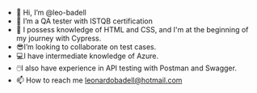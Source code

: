 - 👋 Hi, I’m @leo-badell
- 👀 I’m a QA tester with ISTQB certification 
- 🌱 I possess knowledge of HTML and CSS, and I'm at the beginning of my journey with Cypress. 
- 😎I’m looking to collaborate on test cases. 
- 💻I have intermediate knowledge of Azure.
- 🖱️I also have experience in API testing with Postman and Swagger.
- 📫 How to reach me leonardobadell@hotmail.com

<!---
leo-badell/leo-badell is a ✨ special ✨ repository because its `README.md` (this file) appears on your GitHub profile.
You can click the Preview link to take a look at your changes.
--->
